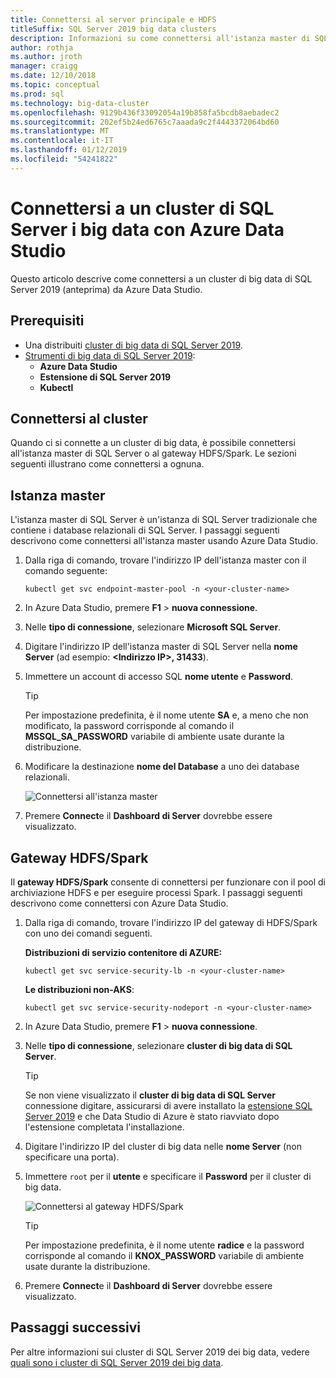 ```yaml
---
title: Connettersi al server principale e HDFS
titleSuffix: SQL Server 2019 big data clusters
description: Informazioni su come connettersi all'istanza master di SQL Server e il gateway HDFS/Spark per un cluster di big data di SQL Server 2019 (anteprima).
author: rothja
ms.author: jroth
manager: craigg
ms.date: 12/10/2018
ms.topic: conceptual
ms.prod: sql
ms.technology: big-data-cluster
ms.openlocfilehash: 9129b436f33092054a19b858fa5bcdb8aebadec2
ms.sourcegitcommit: 202ef5b24ed6765c7aaada9c2f4443372064bd60
ms.translationtype: MT
ms.contentlocale: it-IT
ms.lasthandoff: 01/12/2019
ms.locfileid: "54241822"
---
```

# <a name="connect-to-a-sql-server-big-data-cluster-with-azure-data-studio"></a>Connettersi a un cluster di SQL Server i big data con Azure Data Studio

Questo articolo descrive come connettersi a un cluster di big data di SQL Server 2019 (anteprima) da Azure Data Studio.

## <a name="prerequisites"></a>Prerequisiti

- Una distribuiti [cluster di big data di SQL Server 2019](deployment-guidance.md).
- [Strumenti di big data di SQL Server 2019](deploy-big-data-tools.md):
   - **Azure Data Studio**
   - **Estensione di SQL Server 2019**
   - **Kubectl**

## <a name="connect-to-the-cluster"></a>Connettersi al cluster

Quando ci si connette a un cluster di big data, è possibile connettersi all'istanza master di SQL Server o al gateway HDFS/Spark. Le sezioni seguenti illustrano come connettersi a ognuna.

## <a id="master"></a> Istanza master

L'istanza master di SQL Server è un'istanza di SQL Server tradizionale che contiene i database relazionali di SQL Server. I passaggi seguenti descrivono come connettersi all'istanza master usando Azure Data Studio.

1. Dalla riga di comando, trovare l'indirizzo IP dell'istanza master con il comando seguente:

   ```
   kubectl get svc endpoint-master-pool -n <your-cluster-name>
   ```

1. In Azure Data Studio, premere **F1** > **nuova connessione**.

1. Nelle **tipo di connessione**, selezionare **Microsoft SQL Server**.

1. Digitare l'indirizzo IP dell'istanza master di SQL Server nella **nome Server** (ad esempio: **\<Indirizzo IP\>, 31433**).

1. Immettere un account di accesso SQL **nome utente** e **Password**.

   > [!TIP]
   > Per impostazione predefinita, è il nome utente **SA** e, a meno che non modificato, la password corrisponde al comando il **MSSQL_SA_PASSWORD** variabile di ambiente usate durante la distribuzione.

1. Modificare la destinazione **nome del Database** a uno dei database relazionali.

   ![Connettersi all'istanza master](./media/connect-to-big-data-cluster/connect-to-cluster.png)

1. Premere **Connect**e il **Dashboard di Server** dovrebbe essere visualizzato.

## <a id="hdfs"></a> Gateway HDFS/Spark

Il **gateway HDFS/Spark** consente di connettersi per funzionare con il pool di archiviazione HDFS e per eseguire processi Spark. I passaggi seguenti descrivono come connettersi con Azure Data Studio.

1. Dalla riga di comando, trovare l'indirizzo IP del gateway di HDFS/Spark con uno dei comandi seguenti.
   
   **Distribuzioni di servizio contenitore di AZURE:**

   ```
   kubectl get svc service-security-lb -n <your-cluster-name>
   ```

   **Le distribuzioni non-AKS**:

   ```
   kubectl get svc service-security-nodeport -n <your-cluster-name>
   ```
 
1. In Azure Data Studio, premere **F1** > **nuova connessione**.

1. Nelle **tipo di connessione**, selezionare **cluster di big data di SQL Server**.

   > [!TIP]
   > Se non viene visualizzato il **cluster di big data di SQL Server** connessione digitare, assicurarsi di avere installato la [estensione SQL Server 2019](../azure-data-studio/sql-server-2019-extension.md) e che Data Studio di Azure è stato riavviato dopo l'estensione completata l'installazione.

1. Digitare l'indirizzo IP del cluster di big data nelle **nome Server** (non specificare una porta).

1. Immettere `root` per il **utente** e specificare il **Password** per il cluster di big data.

   ![Connettersi al gateway HDFS/Spark](./media/connect-to-big-data-cluster/connect-to-cluster-hdfs-spark.png)

   > [!TIP]
   > Per impostazione predefinita, è il nome utente **radice** e la password corrisponde al comando il **KNOX_PASSWORD** variabile di ambiente usate durante la distribuzione.

1. Premere **Connect**e il **Dashboard di Server** dovrebbe essere visualizzato.

## <a name="next-steps"></a>Passaggi successivi

Per altre informazioni sui cluster di SQL Server 2019 dei big data, vedere [quali sono i cluster di SQL Server 2019 dei big data](big-data-cluster-overview.md).